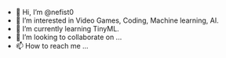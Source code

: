 - 👋 Hi, I’m @nefist0
- 👀 I’m interested in Video Games, Coding, Machine learning, AI.
- 🌱 I’m currently learning TinyML.
- 💞️ I’m looking to collaborate on ...
- 📫 How to reach me ...

<!---
nefist0/nefist0 is a ✨ special ✨ repository because its `README.md` (this file) appears on your GitHub profile.
You can click the Preview link to take a look at your changes.
--->
